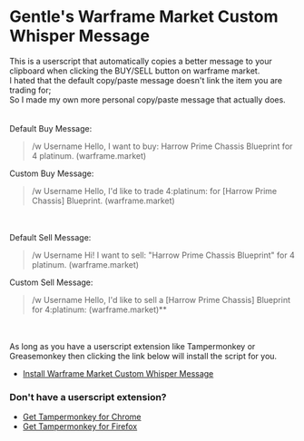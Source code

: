 # Gentle's Warframe Market Custom Whisper Message

This is a userscript that automatically copies a better message to your clipboard when clicking the BUY/SELL button on warframe market.<br>
I hated that the default copy/paste message doesn't link the item you are trading for;<br>
So I made my own more personal copy/paste message that actually does.
<br><br><br>
Default Buy Message: 
> /w Username Hello, I want to buy: Harrow Prime Chassis Blueprint for 4 platinum. (warframe.market)

Custom Buy Message:
> /w Username Hello, I'd like to trade 4:platinum: for [Harrow Prime Chassis] Blueprint. (warframe.market)

<br><br>
Default Sell Message: 
> /w Username Hi! I want to sell: "Harrow Prime Chassis Blueprint" for 4 platinum. (warframe.market)

Custom Sell Message:
> /w Username Hello, I'd like to sell a [Harrow Prime Chassis] Blueprint for 4:platinum: (warframe.market)**

<br><br>
As long as you have a userscript extension like Tampermonkey or Greasemonkey then clicking the link below will install the script for you.
* [Install Warframe Market Custom Whisper Message](https://github.com/GentlePuppet/Gentles_Tampermonkey_Userscripts/raw/main/Warframe%20Market%20Custom%20Whisper/Warframe_Market_Copy_to_Clipboard.user.js)

### Don't have a userscript extension?
* [Get Tampermonkey for Chrome](https://chrome.google.com/webstore/detail/tampermonkey/dhdgffkkebhmkfjojejmpbldmpobfkfo?hl=en)
* [Get Tampermonkey for Firefox](https://addons.mozilla.org/en-US/firefox/addon/tampermonkey/)
